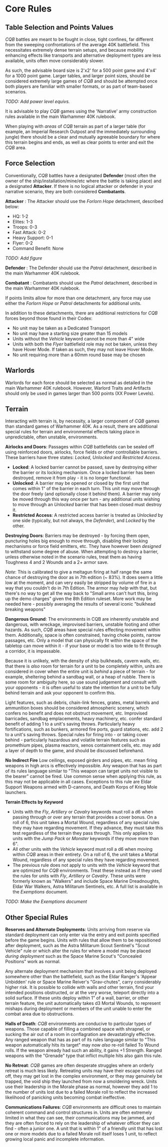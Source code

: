 # Core Rules #

## Table Selection and Points Values ##

*CQB* battles are meant to be fought in close, tight confines, far different from the sweeping confrontations of the average 40K battlefield. This necessitates extremely dense terrain setups, and because mobility enhancing effects like transports and alternative deployment types are less available, units often move considerably slower.

As such, the advisable board size is 2'x2' for a 500 point game and 4'x4' for a 1000 point game. Larger tables, and larger point sizes, should be considered extremely large games of *CQB* and should be attempted once both players are familiar with smaller formats, or as part of team-based scenarios.

*TODO: Add power level equivs.*

It is advisable to play *CQB* games using the 'Narrative' army construction rules available in the main Warhammer 40K rulebook.

When playing with *areas* of *CQB* terrain as part of a larger table (for example, an Imperial Research Outpost and the immediately surrounding jungle) there should be a clear and mutually agreeable boundary for where this terrain begins and ends, as well as clear points to enter and exit the *CQB* area.

## Force Selection ##

Conventionally, *CQB* battles have a designated **Defender** (most often the owner of the ship/installation/mine/etc where the battle is taking place) and a designated **Attacker**. If there is no logical attacker or defender in your narrative scenario, they are both considered **Combatants**.

**Attacker** : The Attacker should use the *Forlorn Hope* detachment, described below:

* HQ: 1-2
* Elites: 1-3
* Troops: 0-3
* Fast Attack: 0-2
* Heavy Support: 0-1
* Flyer: 0-2
* Command Benefit: None

*TODO: Add figure*

**Defender** : The Defender should use the *Patrol* detachment, described in the main Warhammer 40K rulebook.

**Combatant** : Combatants should use the *Patrol* detachment, described in the main Warhammer 40K rulebook.

If points limits allow for more than one detachment, any force may use either the *Forlorn Hope* or *Patrol* detachments for additional units.

In addition to these detachments, there are additional restrictions for *CQB* forces beyond those found in their Codex:

* No unit may be taken as a Dedicated Transport
* No unit may have a starting size greater than 15 models
* Units without the *Vehicle* keyword cannot be more than 4" wide
* Units with both the *Flyer* battlefield role may not be taken, unless they have Hover Mode. If taken as such, they may not leave Hover Mode.
* No unit requiring more than a 60mm round base may be chosen

## Warlords ##
Warlords for each force should be selected as normal as detailed in the main Warhammer 40K rulebook. However, Warlord Traits and Artifacts should only be used in games larger than 500 points (XX Power Levels).

## Terrain ##

Interacting with terrain is, by necessity, a larger component of *CQB* games than standard games of Warhammer 40K. As a result, there are additional special rules for terrain and environmental effects taking place in unpredictable, often unstable, environments.

**Airlocks and Doors**: Passages within *CQB* battlefields can be sealed off using reinforced doors, airlocks, force fields or other controllable barriers. These barriers have three states: *Locked*, *Unlocked* and *Restricted Access*.

* **Locked**: A locked barrier cannot be passed, save by destroying either the barrier or its locking mechanism. Once a locked barrier has been destroyed, remove it from play - it is no longer functional.
* **Unlocked**: A barrier may be opened or closed by the first unit that comes within 1" of the barrier in each turn. This unit may move through the door freely (and optionally close it behind them). A barrier may only be moved through this way once per turn - any additional units wishing to move through an *Unlocked* barrier that has been closed must destroy it.
* **Restricted Access**: A restricted access barrier is treated as *Unlocked* by one side (typically, but not always, the *Defender*), and *Locked* by the other.

**Destroying Doors**: Barriers may be destroyed - by forcing them open, puncturing holes big enough to move through, disabling their locking mechanisms or force field emitters, etc. They have however been *designed* to withstand some degree of abuse. When attempting to destroy a barrier, unless otherwise noted in the scenario rules, treat them as having Toughness 4 and 2 Wounds and a 2+ armor save.

*Note*: This is calibrated to give a meltagun firing at half range the same chance of destroying the door as in 7th edition (~ 83%). It does seem a little low at the moment, and can very easily be stripped by volume of fire in a way that you couldn't do in 7th Edition. The armor may *help* with that, but there's no way to get all the way back to "Small arms can't hurt this, bring up the demo charges" given the 8th Edition ruleset. More work may be needed here - possibly averaging the results of several iconic "bulkhead breaking weapons"

**Dangerous Ground**: The environments in CQB are inherently unstable and dangerous, with wreckage, improvised barriers, unstable footing and other hazards. As such, *CQB* areas have special rules effecting movement within them. Additionally, space is often constrained, having choke points, narrow passages, etc. Only a model that can physically fit within the space of the tabletop can move within it - if your base or model is too wide to fit through a corridor, it is impassable.

Because it is unlikely, with the density of ship bulkheads, cavern walls, etc. that there is *also* room for terrain for a unit to be completely within, units are considered in cover when the entire unit is *behind* a piece of terrain - for example, sheltering behind a sandbag wall, or a heap of rubble. There is some room for ambiguity here, so use sound judgement and consult with your opponents - it is often useful to state the intention for a unit to be fully behind terrain and ask your opponent to confirm this.

Light features, such as debris, chain-link fences, grates, metal barrels and ammunition boxes should be considered atmospheric scenery, which confers no benefit and does not obstruct movement, etc. Improvised barricades, sandbag emplacements, heavy machinery, etc. confer standard benefit of adding 1 to a unit's saving throws. Particularly heavy fortifications, such as bunkers, armored fire ports, guard stations, etc. add 2 to a unit's saving throws. Special rules for firing into - or taking cover behind - particularly hazardous and volatile terrain features such as promethium pipes, plasma reactors, xenos containment cells, etc. may add a layer of depth to the game, and should be discussed beforehand.

**No Indirect Fire**
Low ceilings, exposed girders and pipes, etc. mean firing weapons in high arcs is effectively impossible. Any weapon that has as part of its rules language similar to "This weapon can target units not visible to the bearer" cannot be fired. Use common sense when applying this rule, as this may not be applicable in all cases. Exceptions to this rule are Eldar Support Weapons armed with D-cannons, and Death Korps of Krieg Mole launchers.

**Terrain Effects by Keyword**

* Units with the *Fly*, *Artillery* or *Cavalry* keywords must roll a d6 when passing through or over any terrain that provides a cover bonus. On a roll of 6, this unit takes a Mortal Wound, regardless of any special rules they may have regarding movement. If they advance, they must take this test regardless of the terrain they pass through. This only applies to units with the *Jump Pack* or *Monster* keywords if they move more than 6".
* All other units with the *Vehicle* keyword must roll a d6 when moving within *CQB* areas in their entirety. On a roll of 6, the unit takes a Mortal Wound, regardless of any special rules they have regarding movement.
* The previous rule does not apply to units with the *Vehicle* keyword that are optimized for *CQB* environments. Treat these instead as if they used the rules for units with *Fly*, *Artillery* or *Cavalry*. These units were formerly known as "Walkers" and include Space Marine Dreadnoughts, Eldar War Walkers, Astra Militarum Sentinels, etc. A full list is available in the *Exemptions* document.

*TODO: Make the Exemptions document*

## Other Special Rules ##
**Reserves and Alternate Deployments**: Units arriving from reserve via standard deployment can only enter via the entry and exit points specified before the game begins. Units with rules that allow them to be repositioned after deployment, such as the Astra Militarum Scout Sentinel's "Scout Vehicle" rule or which alter the rules for where a model may be placed *during deployment* such as the Space Marine Scout's "Concealed Positions" work as normal.

Any alternate deployment mechanism that involves a unit being deployed somewhere other than the battlefield, such as the Eldar Ranger's 'Appear Unbidden' rule or Space Marine Reiver's "Grav-chutes", carry considerably higher risk. It is possible to collide with walls and other terrain, find your intended positions obstructed, or at the very worse, teleport directly into a solid surface. If these units deploy within 1" of a wall, barrier, or other terrain feature, the unit automatically takes d3 Mortal Wounds, to represent mishaps during deployment or members of the unit unable to enter the combat area due to obstructions.

**Halls of Death**: *CQB* environments are conducive to particular types of weapons. Those capable of filling a combined space with shrapnel, or sucking the air out of a room in conflagration are devastatingly effective. Any ranged weapon that has as part of its rules language similar to "This weapon automatically hits its target" may now *also* re-roll failed To Wound rolls. If the weapon already had such an ability, it gains +1 Strength. Ranged weapons with the "Grenade" type that inflict multiple hits also gain this rule.

**No Retreat**: *CQB* games are often desperate struggles where an orderly retreat is much less likely. Retreating units may have their escape routes cut off, they may get lost in the complex environment, or they may genuinely be trapped, the void ship they launched from now a smoldering wreck. Units use their leadership in the Morale phase as normal, however they add 1 to the number of units lost due to a failed Morale roll to reflect the increased likelihood of panicking units becoming combat ineffective.

**Communications Failures**: *CQB* environments are difficult ones to maintain coherent command and control structures in. Units are often extremely limited in what they can see, their communications may be jammed, and they are often forced to rely on the leadership of whatever officer they can find - often a junior one. A unit that is within 1" of a friendly unit that has lost one or more models due to a failed Morale roll itself loses 1 unit, to reflect growing local panic and incomplete information.



